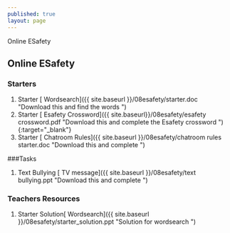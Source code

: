```yaml
---
published: true
layout: page
---
```

Online ESafety


## Online ESafety



### Starters
1. Starter [ Wordsearch]({{ site.baseurl }}/08esafety/starter.doc "Download this and find the words ")
2. Starter [ Esafety Crossword]({{ site.baseurl}}/08esafety/esafety crossword.pdf "Download this and complete the Esafety crossword "){:target="_blank"}
1. Starter [ Chatroom Rules]({{ site.baseurl }}/08esafety/chatroom rules starter.doc "Download this and complete ")

###Tasks
1. Text Bullying [ TV message]({{ site.baseurl }}/08esafety/text bullying.ppt "Download this and complete ")



### Teachers Resources
1. Starter Solution[ Wordsearch]({{ site.baseurl }}/08esafety/starter_solution.ppt "Solution for wordsearch
 ")

	










